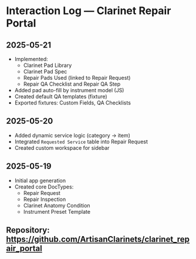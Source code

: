 # Interaction Log — Clarinet Repair Portal

## 2025-05-21
- Implemented:
  - Clarinet Pad Library
  - Clarinet Pad Spec
  - Repair Pads Used (linked to Repair Request)
  - Repair QA Checklist and Repair QA Step
- Added pad auto-fill by instrument model (JS)
- Created default QA templates (fixture)
- Exported fixtures: Custom Fields, QA Checklists

## 2025-05-20
- Added dynamic service logic (category → item)
- Integrated `Requested Service` table into Repair Request
- Created custom workspace for sidebar

## 2025-05-19
- Initial app generation
- Created core DocTypes:
  - Repair Request
  - Repair Inspection
  - Clarinet Anatomy Condition
  - Instrument Preset Template

## Repository: https://github.com/ArtisanClarinets/clarinet_repair_portal